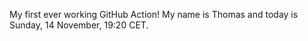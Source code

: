 My first ever working GitHub Action!
My name is Thomas and today is Sunday, 14 November, 19:20 CET. 
